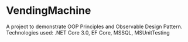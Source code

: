 # VendingMachine

A project to demonstrate OOP Principles and Observable Design Pattern.
Technologies used: .NET Core 3.0, EF Core, MSSQL, MSUnitTesting
